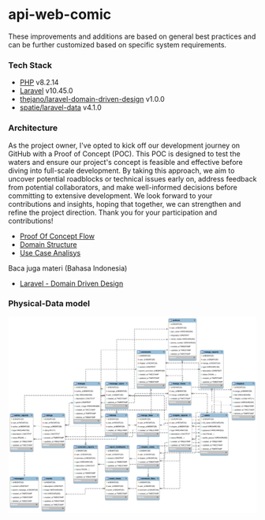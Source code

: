 # api-web-comic

These improvements and additions are based on general best practices and can be further customized based on specific system requirements.

### Tech Stack

-   [PHP](https://www.php.net/downloads) v8.2.14
-   [Laravel](https://laravel.com/docs/10.x) v10.45.0
-   [thejano/laravel-domain-driven-design](https://ddd.thejano.com/guide/) v1.0.0
-   [spatie/laravel-data](https://spatie.be/docs/laravel-data/v4/introduction) v4.1.0

### Architecture

As the project owner, I've opted to kick off our development journey on GitHub with a Proof of Concept (POC). This POC is designed to test the waters and ensure our project's concept is feasible and effective before diving into full-scale development. By taking this approach, we aim to uncover potential roadblocks or technical issues early on, address feedback from potential collaborators, and make well-informed decisions before committing to extensive development. We look forward to your contributions and insights, hoping that together, we can strengthen and refine the project direction. Thank you for your participation and contributions!

-   [Proof Of Concept Flow](./documentation/poc.md)
-   [Domain Structure](./documentation/domain-structure.md)
-   [Use Case Analisys](./documentation/Manga_Web_Usecase.pdf)

Baca juga materi (Bahasa Indonesia)

-   [Laravel - Domain Driven Design](https://github.com/MuhamadOskhar/MuhamadOskhar/tree/main/mini_wiki/Laravel%20-%20Implementing%20Domain%20Driven%20Design)

### Physical-Data model

![Gambar ERD Manga Web](/documentation/manga_web_mysql_workbench.png)
